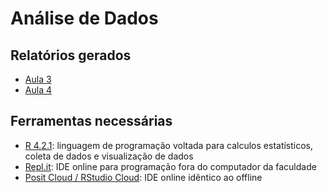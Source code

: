 # Análise de Dados

## Relatórios gerados
- [Aula 3](https://ryguigas0.github.io/data-exploration-espm/aula3/exemplo.html)
- [Aula 4](https://ryguigas0.github.io/data-exploration-espm/aula4/aula4.html)

## Ferramentas necessárias

- [R 4.2.1](https://cran.r-project.org/): linguagem de programação voltada para calculos estatísticos, coleta de dados e visualização de dados
- [Repl.it](https://replit.com/): IDE online para programação fora do computador da faculdade
- [Posit Cloud / RStudio Cloud](https://posit.cloud/): IDE online idêntico ao offline
